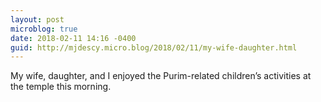 ```yaml
---
layout: post
microblog: true
date: 2018-02-11 14:16 -0400
guid: http://mjdescy.micro.blog/2018/02/11/my-wife-daughter.html
---
```

My wife, daughter, and I enjoyed the Purim-related children’s activities at the temple this morning. 
